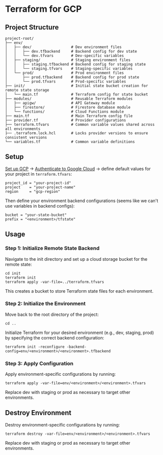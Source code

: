 # Terraform for GCP

## Project Structure

```plaintext
project-root/
├── env/
│   ├── dev/                  # Dev environment files
│   │   ├── dev.tfbackend     # Backend config for dev state
│   │   └── dev.tfvars        # Dev-specific variables
│   ├── staging/              # Staging environment files
│   │   ├── staging.tfbackend # Backend config for staging state
│   │   └── staging.tfvars    # Staging-specific variables
│   └── prod/                 # Prod environment files
│       ├── prod.tfbackend    # Backend config for prod state
│       └── prod.tfvars       # Prod-specific variables
├── init/                     # Initial state bucket creation for remote state storage
│   └── main.tf               # Terraform config for state bucket
├── modules/                  # Reusable Terraform modules
│   ├── apigw/                # API Gateway module
│   ├── firestore/            # Firestore database module
│   └── functions/            # Cloud Functions module
├── main.tf                   # Main Terraform config file
├── provider.tf               # Provider configurations
├── terraform.tfvars          # Common variable values shared across all environments
├── .terraform.lock.hcl       # Locks provider versions to ensure consistent versions
└── variables.tf              # Common variable definitions
```

## Setup

[Set up GCP](https://developer.hashicorp.com/terraform/tutorials/aws-get-started/aws-build#prerequisites) -> [Authenticate to Google Cloud](https://developer.hashicorp.com/terraform/tutorials/aws-get-started/aws-build#prerequisites) -> define default values for your project in `terraform.tfvars`:

    project_id = "your-project-id"
    project    = "your-project-name"
    region     = "gcp-region"

Then define your environment backend configurations (seems like we can't use variables in backend configs):

    bucket = "your-state-bucket"
    prefix = "<environment>/tfstate"

## Usage

### Step 1: Initialize Remote State Backend

Navigate to the init directory and set up a cloud storage bucket for the remote state:

    cd init
    terraform init
    terraform apply -var-file=../terraform.tfvars

This creates a bucket to store Terraform state files for each environment.

### Step 2: Initialize the Environment

Move back to the root directory of the project:

    cd ..

Initialize Terraform for your desired environment (e.g., dev, staging, prod) by specifying the correct backend configuration:

    terraform init -reconfigure -backend-config=env/<environment>/<environment>.tfbackend

### Step 3: Apply Configuration

Apply environment-specific configurations by running:

    terraform apply -var-file=env/<environment>/<environment>.tfvars

Replace dev with staging or prod as necessary to target other environments.

## Destroy Environment

Destroy environment-specific configurations by running:

    terraform destroy -var-file=env/<environment>/<environment>.tfvars

Replace dev with staging or prod as necessary to target other environments.
